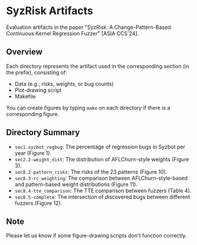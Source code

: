 # SyzRisk Artifacts

Evaluation artifacts in the paper "SyzRisk: A Change-Pattern-Based Continuous Kernel Regression Fuzzer" \[ASIA CCS'24\]. 

## Overview

Each directory represents the artifact used in the corresponding section (in the prefix), consisting of:

- Data (e.g., risks, weights, or bug counts)
- Plot-drawing script
- Makefile

You can create figures by typing `make` on each directory if there is a corresponding figure.

## Directory Summary

 - `sec1.syzbot_regbug`: The percentage of regression bugs in Syzbot per year (Figure 1).
 - `sec2.2-weight_dist`: The distribution of AFLChurn-style weights (Figure 3).
 - `sec8.2-pattern_risks`: The risks of the 23 patterns (Figure 10).
 - `sec8.3-rc_weighting`: The comparison between AFLChurn-style-based and pattern-based weight distributions (Figure 11).
 - `sec8.4-tte_comparison`: The TTE comparison between fuzzers (Table 4).
 - `sec8.5-complete`: The intersection of discovered bugs between different fuzzers (Figure 12).

## Note

Please let us know if some figure-drawing scripts don't function correctly.
